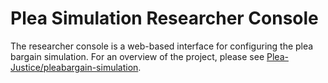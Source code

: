 # Plea Simulation Researcher Console
The researcher console is a web-based interface for configuring the plea bargain simulation. For an overview of the project, please see [Plea-Justice/pleabargain-simulation](https://github.com/Plea-Justice/pleabargain-simulation).
